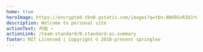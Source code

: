 ```yaml
---
home: true
heroImage: https://encrypted-tbn0.gstatic.com/images?q=tbn:ANd9GcR3UJrWOYS_v_r7MoPsAOlHZkrU8yiynHJnLoIIGW_osHxNbLbw
description: Welcome to personal site
actionText: 开始 →
actionLink: /team-standard/0.standard-ai-summary
footer: MIT Licensed | Copyright © 2018-present springleo
---
```


